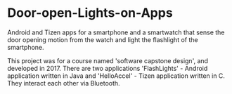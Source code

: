 # Door-open-Lights-on-Apps
Android and Tizen apps for a smartphone and a smartwatch that sense the door opening motion from the watch and light the flashlight of the smartphone.

This project was for a course named 'software capstone design', and developed in 2017. 
There are two applications 'FlashLights' - Android application written in Java and 'HelloAccel' - Tizen application written in C.
They interact each other via Bluetooth. 
